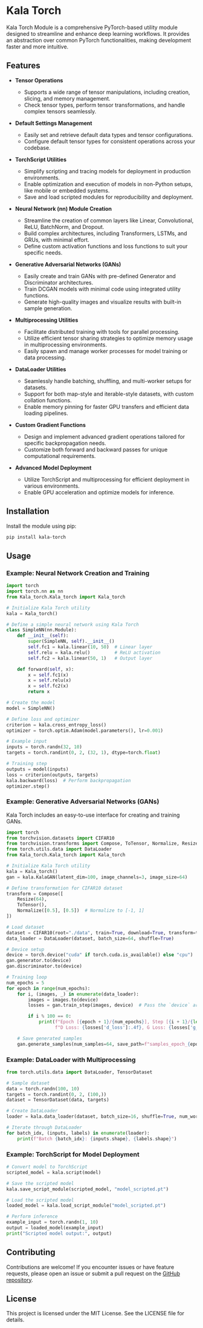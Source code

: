# Kala Torch 

Kala Torch Module is a comprehensive PyTorch-based utility module designed to streamline and enhance deep learning workflows. It provides an abstraction over common PyTorch functionalities, making development faster and more intuitive.

## Features

- **Tensor Operations**
  - Supports a wide range of tensor manipulations, including creation, slicing, and memory management.
  - Check tensor types, perform tensor transformations, and handle complex tensors seamlessly.

- **Default Settings Management**
  - Easily set and retrieve default data types and tensor configurations.
  - Configure default tensor types for consistent operations across your codebase.

- **TorchScript Utilities**
  - Simplify scripting and tracing models for deployment in production environments.
  - Enable optimization and execution of models in non-Python setups, like mobile or embedded systems.
  - Save and load scripted modules for reproducibility and deployment.

- **Neural Network (nn) Module Creation**
  - Streamline the creation of common layers like Linear, Convolutional, ReLU, BatchNorm, and Dropout.
  - Build complex architectures, including Transformers, LSTMs, and GRUs, with minimal effort.
  - Define custom activation functions and loss functions to suit your specific needs.

- **Generative Adversarial Networks (GANs)**
  - Easily create and train GANs with pre-defined Generator and Discriminator architectures.
  - Train DCGAN models with minimal code using integrated utility functions.
  - Generate high-quality images and visualize results with built-in sample generation.

- **Multiprocessing Utilities**
  - Facilitate distributed training with tools for parallel processing.
  - Utilize efficient tensor sharing strategies to optimize memory usage in multiprocessing environments.
  - Easily spawn and manage worker processes for model training or data processing.

- **DataLoader Utilities**
  - Seamlessly handle batching, shuffling, and multi-worker setups for datasets.
  - Support for both map-style and iterable-style datasets, with custom collation functions.
  - Enable memory pinning for faster GPU transfers and efficient data loading pipelines.

- **Custom Gradient Functions**
  - Design and implement advanced gradient operations tailored for specific backpropagation needs.
  - Customize both forward and backward passes for unique computational requirements.

- **Advanced Model Deployment**
  - Utilize TorchScript and multiprocessing for efficient deployment in various environments.
  - Enable GPU acceleration and optimize models for inference.

## Installation

Install the module using pip:

```bash
pip install kala-torch
```

## Usage

### Example: Neural Network Creation and Training

```python
import torch
import torch.nn as nn
from Kala_torch.Kala_torch import Kala_torch

# Initialize Kala Torch utility
kala = Kala_torch()

# Define a simple neural network using Kala Torch
class SimpleNN(nn.Module):
    def __init__(self):
        super(SimpleNN, self).__init__()
        self.fc1 = kala.linear(10, 50)  # Linear layer
        self.relu = kala.relu()         # ReLU activation
        self.fc2 = kala.linear(50, 1)   # Output layer

    def forward(self, x):
        x = self.fc1(x)
        x = self.relu(x)
        x = self.fc2(x)
        return x

# Create the model
model = SimpleNN()

# Define loss and optimizer
criterion = kala.cross_entropy_loss()
optimizer = torch.optim.Adam(model.parameters(), lr=0.001)

# Example input
inputs = torch.randn(32, 10)
targets = torch.randint(0, 2, (32, 1), dtype=torch.float)

# Training step
outputs = model(inputs)
loss = criterion(outputs, targets)
kala.backward(loss)  # Perform backpropagation
optimizer.step()
```

### Example: Generative Adversarial Networks (GANs)

Kala Torch includes an easy-to-use interface for creating and training GANs.

```python
import torch
from torchvision.datasets import CIFAR10
from torchvision.transforms import Compose, ToTensor, Normalize, Resize
from torch.utils.data import DataLoader
from Kala_torch.Kala_torch import Kala_torch

# Initialize Kala Torch utility
kala = Kala_torch()
gan = kala.KalaGAN(latent_dim=100, image_channels=3, image_size=64)

# Define transformation for CIFAR10 dataset
transform = Compose([
    Resize(64),
    ToTensor(),
    Normalize([0.5], [0.5])  # Normalize to [-1, 1]
])

# Load dataset
dataset = CIFAR10(root="./data", train=True, download=True, transform=transform)
data_loader = DataLoader(dataset, batch_size=64, shuffle=True)

# Device setup
device = torch.device("cuda" if torch.cuda.is_available() else "cpu")
gan.generator.to(device)
gan.discriminator.to(device)

# Training loop
num_epochs = 5
for epoch in range(num_epochs):
    for i, (images, _) in enumerate(data_loader):
        images = images.to(device)
        losses = gan.train_step(images, device)  # Pass the `device` argument here

        if i % 100 == 0:
            print(f"Epoch [{epoch + 1}/{num_epochs}], Step [{i + 1}/{len(data_loader)}], "
                  f"D Loss: {losses['d_loss']:.4f}, G Loss: {losses['g_loss']:.4f}")

    # Save generated samples
    gan.generate_samples(num_samples=64, save_path=f"samples_epoch_{epoch + 1}.png", device=device)

```

### Example: DataLoader with Multiprocessing

```python
from torch.utils.data import DataLoader, TensorDataset

# Sample dataset
data = torch.randn(100, 10)
targets = torch.randint(0, 2, (100,))
dataset = TensorDataset(data, targets)

# Create DataLoader
loader = kala.data_loader(dataset, batch_size=16, shuffle=True, num_workers=4)

# Iterate through DataLoader
for batch_idx, (inputs, labels) in enumerate(loader):
    print(f"Batch {batch_idx}: {inputs.shape}, {labels.shape}")
```

### Example: TorchScript for Model Deployment

```python
# Convert model to TorchScript
scripted_model = kala.script(model)

# Save the scripted model
kala.save_script_module(scripted_model, "model_scripted.pt")

# Load the scripted model
loaded_model = kala.load_script_module("model_scripted.pt")

# Perform inference
example_input = torch.randn(1, 10)
output = loaded_model(example_input)
print("Scripted model output:", output)
```

## Contributing

Contributions are welcome! If you encounter issues or have feature requests, please open an issue or submit a pull request on the [GitHub repository](https://github.com/Kalasaikamesh944/Kala-torch).

## License

This project is licensed under the MIT License. See the LICENSE file for details.

